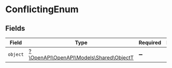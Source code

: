# ConflictingEnum


## Fields

| Field                                                                     | Type                                                                      | Required                                                                  | Description                                                               |
| ------------------------------------------------------------------------- | ------------------------------------------------------------------------- | ------------------------------------------------------------------------- | ------------------------------------------------------------------------- |
| `object`                                                                  | [?\OpenAPI\OpenAPI\Models\Shared\ObjectT](../../Models/Shared/ObjectT.md) | :heavy_minus_sign:                                                        | N/A                                                                       |